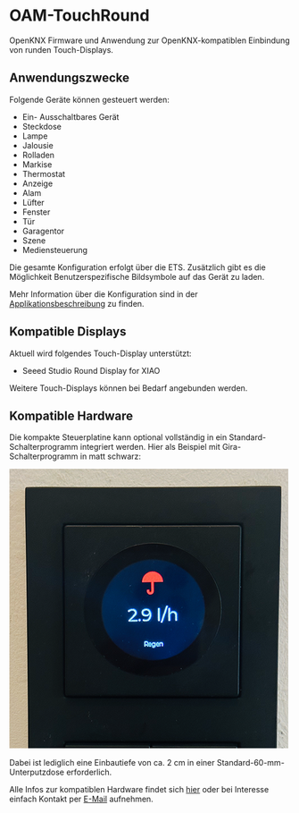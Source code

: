 # OAM-TouchRound

OpenKNX Firmware und Anwendung zur OpenKNX-kompatiblen Einbindung von runden Touch-Displays.

## Anwendungszwecke

Folgende Geräte können gesteuert werden:

- Ein- Ausschaltbares Gerät 
- Steckdose
- Lampe
- Jalousie
- Rolladen
- Markise
- Thermostat
- Anzeige
- Alam
- Lüfter
- Fenster
- Tür
- Garagentor
- Szene
- Mediensteuerung

Die gesamte Konfiguration erfolgt über die ETS.
Zusätzlich gibt es die Möglichkeit Benutzerspezifische Bildsymbole auf das Gerät zu laden.

Mehr Information über die Konfiguration sind in der [Applikationsbeschreibung](doc/Applikationsbeschreibung.md) zu finden.

## Kompatible Displays

Aktuell wird folgendes Touch-Display unterstützt:
- Seeed Studio Round Display for XIAO

Weitere Touch-Displays können bei Bedarf angebunden werden.

## Kompatible Hardware

Die kompakte Steuerplatine kann optional vollständig in ein Standard-Schalterprogramm integriert werden. Hier als Beispiel mit Gira-Schalterprogramm in matt schwarz:

<kbd>![Schwarzer Rahmen](hardware/Bild1.png)</kbd>

Dabei ist lediglich eine Einbautiefe von ca. 2 cm in einer Standard-60-mm-Unterputzdose erforderlich.

Alle Infos zur kompatiblen Hardware findet sich [hier](https://www.ab-smarthouse.com/produkt/openknx-touch-display/) oder bei Interesse einfach Kontakt per [E-Mail](mailto:info@ab-smarthouse.com?subject=[OpenKNX]%20Touch%20Round) aufnehmen.